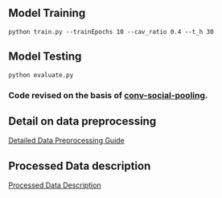 ## Model Training
```python train.py --trainEpochs 10 --cav_ratio 0.4 --t_h 30```

## Model Testing

```python evaluate.py```

### Code revised on the basis of [conv-social-pooling](https://github.com/nachiket92/conv-social-pooling).


## Detail on data preprocessing
[Detailed Data Preprocessing Guide](data_preprocessing.md)

## Processed Data description
[Processed Data Description](Data_description.md)